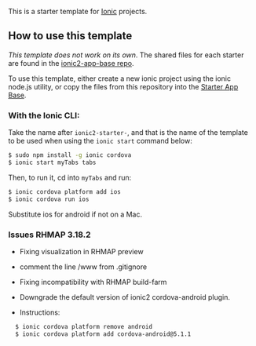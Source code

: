 This is a starter template for [Ionic](http://ionicframework.com/docs/) projects.

## How to use this template

*This template does not work on its own*. The shared files for each starter are found in the [ionic2-app-base repo](https://github.com/ionic-team/ionic2-app-base).

To use this template, either create a new ionic project using the ionic node.js utility, or copy the files from this repository into the [Starter App Base](https://github.com/ionic-team/ionic2-app-base).

### With the Ionic CLI:

Take the name after `ionic2-starter-`, and that is the name of the template to be used when using the `ionic start` command below:

```bash
$ sudo npm install -g ionic cordova
$ ionic start myTabs tabs
```

Then, to run it, cd into `myTabs` and run:

```bash
$ ionic cordova platform add ios
$ ionic cordova run ios
```

Substitute ios for android if not on a Mac.


### Issues RHMAP 3.18.2

 - Fixing visualization in RHMAP preview
  - comment the line /www from .gitignore

 - Fixing incompatibility with RHMAP build-farm
  - Downgrade the default version of ionic2 cordova-android plugin.
  - Instructions:
  ```bash
    $ ionic cordova platform remove android
    $ ionic cordova platform add cordova-android@5.1.1  
  ```
